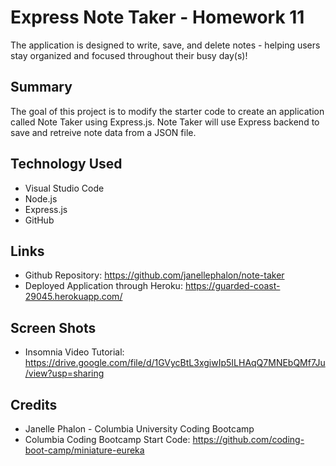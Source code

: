 # Express Note Taker - Homework 11
The application is designed to write, save, and delete notes - helping users stay organized and focused throughout their busy day(s)!

## Summary
The goal of this project is to modify the starter code to create an application called Note Taker using Express.js. Note Taker will use Express backend to save and retreive note data from a JSON file. 

## Technology Used 
* Visual Studio Code 
* Node.js
* Express.js
* GitHub

## Links
* Github Repository: https://github.com/janellephalon/note-taker 
* Deployed Application through Heroku: https://guarded-coast-29045.herokuapp.com/

## Screen Shots 
* Insomnia Video Tutorial: https://drive.google.com/file/d/1GVycBtL3xgiwIp5ILHAqQ7MNEbQMf7Ju/view?usp=sharing

## Credits
* Janelle Phalon - Columbia University Coding Bootcamp 
* Columbia Coding Bootcamp Start Code: https://github.com/coding-boot-camp/miniature-eureka 
